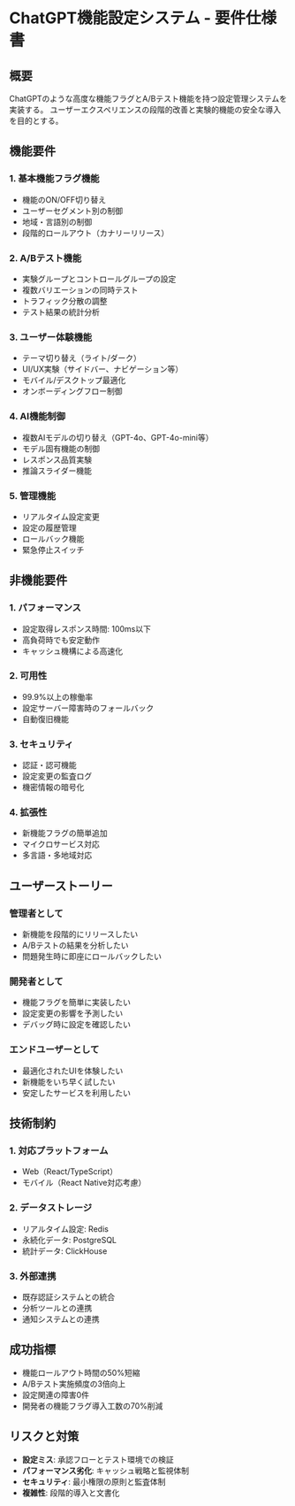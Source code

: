 # ChatGPT機能設定システム - 要件仕様書

## 概要
ChatGPTのような高度な機能フラグとA/Bテスト機能を持つ設定管理システムを実装する。
ユーザーエクスペリエンスの段階的改善と実験的機能の安全な導入を目的とする。

## 機能要件

### 1. 基本機能フラグ機能
- 機能のON/OFF切り替え
- ユーザーセグメント別の制御
- 地域・言語別の制御
- 段階的ロールアウト（カナリーリリース）

### 2. A/Bテスト機能
- 実験グループとコントロールグループの設定
- 複数バリエーションの同時テスト
- トラフィック分散の調整
- テスト結果の統計分析

### 3. ユーザー体験機能
- テーマ切り替え（ライト/ダーク）
- UI/UX実験（サイドバー、ナビゲーション等）
- モバイル/デスクトップ最適化
- オンボーディングフロー制御

### 4. AI機能制御
- 複数AIモデルの切り替え（GPT-4o、GPT-4o-mini等）
- モデル固有機能の制御
- レスポンス品質実験
- 推論スライダー機能

### 5. 管理機能
- リアルタイム設定変更
- 設定の履歴管理
- ロールバック機能
- 緊急停止スイッチ

## 非機能要件

### 1. パフォーマンス
- 設定取得レスポンス時間: 100ms以下
- 高負荷時でも安定動作
- キャッシュ機構による高速化

### 2. 可用性
- 99.9%以上の稼働率
- 設定サーバー障害時のフォールバック
- 自動復旧機能

### 3. セキュリティ
- 認証・認可機能
- 設定変更の監査ログ
- 機密情報の暗号化

### 4. 拡張性
- 新機能フラグの簡単追加
- マイクロサービス対応
- 多言語・多地域対応

## ユーザーストーリー

### 管理者として
- 新機能を段階的にリリースしたい
- A/Bテストの結果を分析したい
- 問題発生時に即座にロールバックしたい

### 開発者として
- 機能フラグを簡単に実装したい
- 設定変更の影響を予測したい
- デバッグ時に設定を確認したい

### エンドユーザーとして
- 最適化されたUIを体験したい
- 新機能をいち早く試したい
- 安定したサービスを利用したい

## 技術制約

### 1. 対応プラットフォーム
- Web（React/TypeScript）
- モバイル（React Native対応考慮）

### 2. データストレージ
- リアルタイム設定: Redis
- 永続化データ: PostgreSQL
- 統計データ: ClickHouse

### 3. 外部連携
- 既存認証システムとの統合
- 分析ツールとの連携
- 通知システムとの連携

## 成功指標
- 機能ロールアウト時間の50%短縮
- A/Bテスト実施頻度の3倍向上
- 設定関連の障害0件
- 開発者の機能フラグ導入工数の70%削減

## リスクと対策
- **設定ミス**: 承認フローとテスト環境での検証
- **パフォーマンス劣化**: キャッシュ戦略と監視体制
- **セキュリティ**: 最小権限の原則と監査体制
- **複雑性**: 段階的導入と文書化